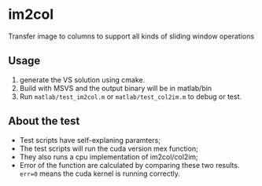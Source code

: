 im2col
======

Transfer image to columns to support all kinds of sliding window operations

## Usage

1. generate the VS solution using cmake.
2. Build with MSVS and the output binary will be in matlab/bin
3. Run `matlab/test_im2col.m` or `matlab/test_col2im.m` to debug or test.

## About the test

- Test scripts have self-explaning paramters;
- The test scripts will run the cuda version mex function;
- They also runs a cpu implementation of im2col/col2im;
- Error of the function are calculated by comparing these two results. `err=0` means the cuda kernel is running correctly.
